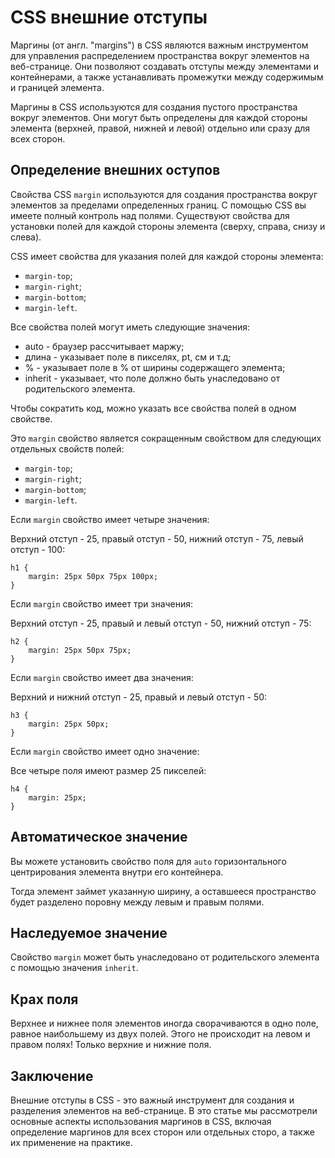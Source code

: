# CSS внешние отступы

Маргины (от англ. "margins") в CSS являются важным инструментом для управления распределением пространства вокруг элементов на веб-странице. Они позволяют создавать отступы между элементами и контейнерами, а также устанавливать промежутки между содержимым и границей элемента.

Маргины в CSS используются для создания пустого пространства вокруг элементов. Они могут быть определены для каждой стороны элемента (верхней, правой, нижней и левой) отдельно или сразу для всех сторон.

## Определение внешних оступов

Свойства CSS ``margin`` используются для создания пространства вокруг элементов за пределами определенных границ. С помощью CSS вы имеете полный контроль над полями. Существуют свойства для установки полей для каждой стороны элемента (сверху, справа, снизу и слева).

CSS имеет свойства для указания полей для каждой стороны элемента:

- ``margin-top``;
- ``margin-right``;
- ``margin-bottom``;
- ``margin-left``.

Все свойства полей могут иметь следующие значения:

- auto - браузер рассчитывает маржу;
- длина - указывает поле в пикселях, pt, см и т.д;
- % - указывает поле в % от ширины содержащего элемента;
- inherit - указывает, что поле должно быть унаследовано от родительского элемента.

Чтобы сократить код, можно указать все свойства полей в одном свойстве.

Это ``margin`` свойство является сокращенным свойством для следующих отдельных свойств полей:

- ``margin-top``;
- ``margin-right``;
- ``margin-bottom``;
- ``margin-left``.

Если ``margin`` свойство имеет четыре значения:

Верхний отступ - 25, правый отступ - 50, нижний отступ - 75, левый отступ - 100:

```
h1 {
    margin: 25px 50px 75px 100px;
}
```

Если ``margin`` свойство имеет три значения:

Верхний отступ - 25, правый и левый отступ - 50, нижний отступ - 75:

```
h2 {
    margin: 25px 50px 75px;
}
```

Если ``margin`` свойство имеет два значения:

Верхний и нижний отступ - 25, правый и левый отступ - 50:

```
h3 {
    margin: 25px 50px;
}
```

Если ``margin`` свойство имеет одно значение:

Все четыре поля имеют размер 25 пикселей:

```
h4 {
    margin: 25px;
}
```

## Автоматическое значение

Вы можете установить свойство поля для ``auto`` горизонтального центрирования элемента внутри его контейнера.

Тогда элемент займет указанную ширину, а оставшееся пространство будет разделено поровну между левым и правым полями.

## Наследуемое значение

Свойство ``margin`` может быть унаследовано от родительского элемента с помощью значения ``inherit``.

## Крах поля

Верхнее и нижнее поля элементов иногда сворачиваются в одно поле, равное наибольшему из двух полей. Этого не происходит на левом и правом полях! Только верхние и нижние поля.

## Заключение

Внешние отступы в CSS - это важный инструмент для создания и разделения элементов на веб-странице. В это статье мы рассмотрели основные аспекты использования маргинов в CSS, включая определение маргинов для всех сторон или отдельных сторо, а также их применение на практике.